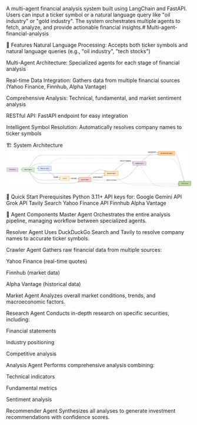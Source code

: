 A multi-agent financial analysis system built using LangChain and FastAPI. Users can input a ticker symbol or a natural language query like "oil industry" or "gold industry". The system orchestrates multiple agents to fetch, analyze, and provide actionable financial insights.# Multi-agent-financial-analysis

🌟 Features
Natural Language Processing: Accepts both ticker symbols and natural language queries (e.g., "oil industry", "tech stocks")

Multi-Agent Architecture: Specialized agents for each stage of financial analysis

Real-time Data Integration: Gathers data from multiple financial sources (Yahoo Finance, Finnhub, Alpha Vantage)

Comprehensive Analysis: Technical, fundamental, and market sentiment analysis

RESTful API: FastAPI endpoint for easy integration

Intelligent Symbol Resolution: Automatically resolves company names to ticker symbols

🏗️ System Architecture
![alt text](final.png)

🚀 Quick Start
Prerequisites
Python 3.11+
API keys for:
Google Gemini API
Grok API
Tavily Search
Yahoo Finance API
Finnhub
Alpha Vantage

🧩 Agent Components
Master Agent
Orchestrates the entire analysis pipeline, managing workflow between specialized agents.

Resolver Agent
Uses DuckDuckGo Search and Tavily to resolve company names to accurate ticker symbols.

Crawler Agent
Gathers raw financial data from multiple sources:

Yahoo Finance (real-time quotes)

Finnhub (market data)

Alpha Vantage (historical data)

Market Agent
Analyzes overall market conditions, trends, and macroeconomic factors.

Research Agent
Conducts in-depth research on specific securities, including:

Financial statements

Industry positioning

Competitive analysis

Analysis Agent
Performs comprehensive analysis combining:

Technical indicators

Fundamental metrics

Sentiment analysis

Recommender Agent
Synthesizes all analyses to generate investment recommendations with confidence scores.